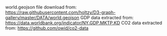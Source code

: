 world.geojson file download from: https://raw.githubusercontent.com/holtzy/D3-graph-gallery/master/DATA/world.geojson
GDP data extracted from: https://data.worldbank.org/indicator/NY.GDP.MKTP.KD
CO2 data extracted from: https://github.com/owid/co2-data
